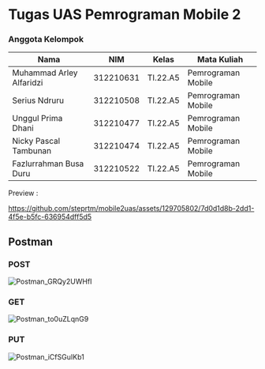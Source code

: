 # Tugas UAS Pemrograman Mobile 2



### Anggota Kelompok

| Nama                      | NIM       | Kelas     | Mata Kuliah        |
| ------------------------- | --------- | --------- | ------------------ |
| Muhammad Arley Alfaridzi  | 312210631 | TI.22.A5  | Pemrograman Mobile |
| Serius Ndruru             | 312210508 | TI.22.A5  | Pemrograman Mobile |
| Unggul Prima Dhani        | 312210477 | TI.22.A5  | Pemrograman Mobile |
| Nicky Pascal Tambunan     | 312210474 | TI.22.A5  | Pemrograman Mobile |
| Fazlurrahman Busa Duru    | 312210522 | TI.22.A5  | Pemrograman Mobile |

Preview :



https://github.com/steprtm/mobile2uas/assets/129705802/7d0d1d8b-2dd1-4f5e-b5fc-636954dff5d5



## Postman
### POST
![Postman_GRQy2UWHfI](https://github.com/steprtm/mobile2uas/assets/129705802/7dd67201-cf2a-4338-9a2d-b4e2c77f62c9)
### GET
![Postman_to0uZLqnG9](https://github.com/steprtm/mobile2uas/assets/129705802/81e67d2c-38db-4e04-bb94-432cc02d7360)
### PUT
![Postman_iCfSGuIKb1](https://github.com/steprtm/mobile2uas/assets/129705802/13aa60b3-12a1-4e98-8b61-a70a1a83ad6b)



